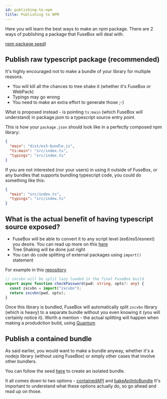 ```yaml
---
id: publishing-to-npm
title: Publishing to NPM
---
```


Here you will learn the best ways to make an npm package. There are 2 ways of
publishing a package that FuseBox will deal with.

[npm package seed](https://github.com/fuse-box/fuse-box-npm-package-seed))

## Publish raw typescript package (recommended)

It's highly encouraged not to make a bundle of your library for multiple
reasons.

- You will kill all the chances to tree shake it (whether it's FuseBox or
  WebPack)
- Typings may go wrong
- You need to make an extra effort to generate those ;-)

What is proposed instead - is pointing `ts:main` (which FuseBox will understand)
in package.json to a typescript source entry point.

This is how your `package.json` should look like in a perfectly composed npm
library:

```json
{
  "main": "dist/es5-bundle.js",
  "ts:main": "src/index.ts",
  "typings": "src/index.ts"
}
```

If you are not interested (nor your users) in using it outside of FuseBox, or
any bundles that supports bundling typescript code, you could do something like
this:

```json
{
  "main": "src/index.ts",
  "typings": "src/index.ts"
}
```

## What is the actual benefit of having typescript source exposed?

- FuseBox will be able to convert it to any script level (es6/es5/esnext) you
  desire. You can read up more on this [here](/page/configuration#target)
- Tree Shaking will be done just right
- You can do code splitting of external packages using `import()` statement

For example in this
[repository](https://github.com/fuse-box/fuse-ts-raw-package)

```ts
// zxcvbn will be split lazy loaded in the final FuseBox build
export async function checkPassword(pwd: string, opts?: any) {
  const zxcvbn = import("zxcvbn");
  return zxcvbn(pwd, opts);
}
```

Once this library is bundled, FuseBox will automatically split `zxcvbn` library
(which is heavy) to a separate bundle without you even knowing it (you will
certainly notice it). Worth a mention - the actual splitting will happen when
making a produdction build, using [Quantum](/page/quantum)

## Publish a contained bundle

As said earlier, you would want to make a bundle anyway, whether it's a nodejs
library (without using FuseBox) or simply other cases that involve other
bundlers.

You can follow the seed
[here](https://github.com/fuse-box/fuse-box-npm-package-seed) to create an
isolated bundle.

It all comes down to two options - [containedAPI](/page/quantum#containedapi)
and [bakeApiIntoBundle](/page/quantum#bakeapiintobundle) It's important to
understand what these options actually do, so go ahead and read up on those.
